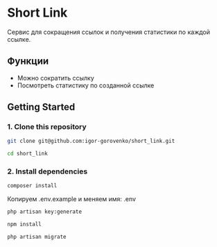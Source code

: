 # Short Link

Cервис для сокращения ссылок и получения статистики по каждой ссылке.

## Функции

- Можно сократить ссылку
- Посмотреть статистику по созданной ссылке

## Getting Started

### 1. Clone this repository

```bash
git clone git@github.com:igor-gorovenko/short_link.git
```

```bash
cd short_link
```

### 2. Install dependencies

```bash
composer install
```

Копируем .env.example и меняем имя: .env

```bash
php artisan key:generate
```

```bash
npm install
```

```bash
php artisan migrate
```